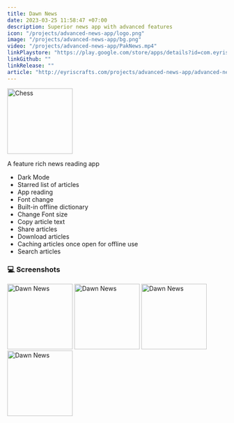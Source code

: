 ```yaml
---
title: Dawn News
date: 2023-03-25 11:58:47 +07:00
description: Superior news app with advanced features
icon: "/projects/advanced-news-app/logo.png"
image: "/projects/advanced-news-app/bg.png"
video: "/projects/advanced-news-app/PakNews.mp4"
linkPlaystore: "https://play.google.com/store/apps/details?id=com.eyriscraft.dawn"
linkGithub: ""
linkRelease: ""
article: "http://eyriscrafts.com/projects/advanced-news-app/advanced-news-app"
---
```



<div class="flex flex-col items-center gap-4 mb-10"> 
  <img src="/projects/advanced-news-app/logo.png" width='150px' alt="Chess" >

A feature rich news reading app

</div>

<!-- <img src="/projects/advanced-news-app/logo.png" width='150px' alt="Dawn News">
<h3>A feature rich news reading app</h3> -->

<ul class="mb-10">
<li>Dark Mode</li>
<li>Starred list of articles</li>
<li>App reading</li>
<li>Font change</li>
<li>Built-in offline dictionary</li>
<li>Change Font size</li>
<li>Copy article text</li>
<li>Share articles</li>
<li>Download articles</li>
<li>Caching articles once open for offline use</li>
<li>Search articles</li>
</ul>

<h3 class="mb-5 mt-10"> 💻 Screenshots </h3>

<div class="flex flex-row flex-wrap items-center">
<img src="/projects/advanced-news-app/pic1.jpg" width='150px' alt="Dawn News" class="hover:scale-125 transition inline-block overflow-hidden">
<img src="/projects/advanced-news-app/pic2.jpg" width='150px' alt="Dawn News" class="hover:scale-125 transition inline-block overflow-hidden">
<img src="/projects/advanced-news-app/pic3.jpg" width='150px' alt="Dawn News" class="hover:scale-125 transition inline-block overflow-hidden">
<img src="/projects/advanced-news-app/pic4.jpg" width='150px' alt="Dawn News" class="hover:scale-125 transition inline-block overflow-hidden">

</div>


<br/>
<br/>
<br/>
<br/>
<br/>




